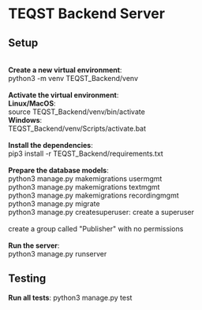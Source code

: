 # TEQST Backend Server

## Setup
\
**Create a new virtual environment**:\
python3 -m venv TEQST_Backend/venv\
\
**Activate the virtual environment**:\
**Linux/MacOS**:\
source TEQST_Backend/venv/bin/activate\
**Windows**:\
TEQST_Backend/venv/Scripts/activate.bat\
\
**Install the dependencies**:\
pip3 install -r TEQST_Backend/requirements.txt\
\
**Prepare the database models**:\
python3 manage.py makemigrations usermgmt\
python3 manage.py makemigrations textmgmt\
python3 manage.py makemigrations recordingmgmt\
python3 manage.py migrate\
python3 manage.py createsuperuser: create a superuser\
\
create a group called "Publisher" with no permissions\
\
**Run the server**:\
python3 manage.py runserver

## Testing
**Run all tests**:
python3 manage.py test
